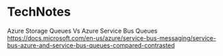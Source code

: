 # TechNotes

Azure Storage Queues Vs Azure Service Bus Queues
  https://docs.microsoft.com/en-us/azure/service-bus-messaging/service-bus-azure-and-service-bus-queues-compared-contrasted 


